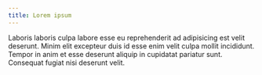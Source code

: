 ```yaml
---
title: Lorem ipsum
---
```


Laboris laboris culpa labore esse eu reprehenderit ad adipisicing est velit deserunt. Minim elit excepteur duis id esse enim velit culpa mollit incididunt. Tempor in anim et esse deserunt aliquip in cupidatat pariatur sunt. Consequat fugiat nisi deserunt velit.
